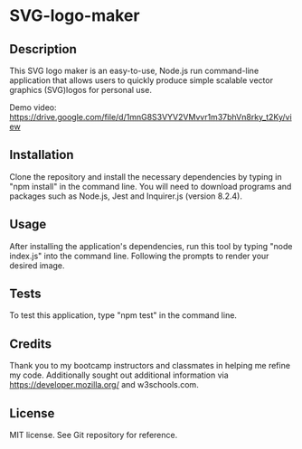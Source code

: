 # SVG-logo-maker

## Description

This SVG logo maker is an easy-to-use, Node.js run command-line application that allows users to quickly produce simple scalable vector graphics (SVG)logos for personal use.

Demo video: 
https://drive.google.com/file/d/1mnG8S3VYV2VMvvr1m37bhVn8rky_t2Ky/view 

## Installation

Clone the repository and install the necessary dependencies by typing in "npm install" in the command line. You will need to download programs and packages such as Node.js, Jest and Inquirer.js (version 8.2.4). 

## Usage

After installing the application's dependencies, run this tool by typing "node index.js" into the command line. Following the prompts to render your desired image. 


## Tests

To test this application, type "npm test" in the command line. 


## Credits

Thank you to my bootcamp instructors and classmates in helping me refine my code. Additionally sought out additional information via https://developer.mozilla.org/ and w3schools.com.

## License

MIT license. See Git repository for reference. 